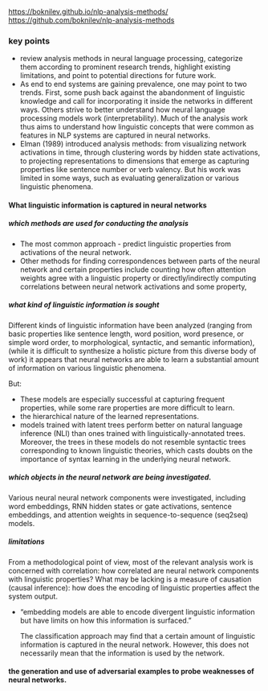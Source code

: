https://boknilev.github.io/nlp-analysis-methods/
https://github.com/boknilev/nlp-analysis-methods
### key points

+ review analysis methods in neural language processing, categorize them according to
  prominent research trends, highlight existing limitations, and point to potential directions
  for future work.
+ As end to end systems are gaining prevalence, one may point to two trends. First, some push back against the abandonment of linguistic knowledge and call for incorporating it inside the networks in different ways. Others strive to better understand how neural language processing models work (interpretability). Much of the analysis work thus aims to understand how linguistic concepts that were common as features in NLP systems are captured in neural networks.
+ Elman (1989) introduced analysis methods: from visualizing network activations in time, through clustering words by hidden state activations, to projecting representations to dimensions that emerge as capturing properties like sentence number or verb valency. But his work was limited in some ways, such as evaluating generalization or various linguistic phenomena.

#### What linguistic information is captured in neural networks

##### which methods are used for conducting the analysis

+ The most common approach - predict linguistic properties from activations of the neural network.
+ Other methods for finding correspondences between parts of the neural network and certain
  properties include counting how often attention weights agree with a linguistic property or directly/indirectly computing correlations between neural network activations and some property,

##### what kind of linguistic information is sought

Different kinds of linguistic information have been analyzed (ranging from basic properties like sentence length, word position, word presence, or simple word order, to morphological, syntactic,
and semantic information), (while it is difficult to synthesize a holistic picture from this diverse body of work) it appears that neural networks are able to learn a substantial amount of information on various linguistic phenomena.

But:

+ These models are especially successful at capturing frequent properties, while some
  rare properties are more difficult to learn.
+ the hierarchical nature of the learned representations.
+ models trained with latent trees perform better on natural language inference (NLI) than ones trained with linguistically-annotated trees. Moreover, the trees in these models do not resemble syntactic trees corresponding to known linguistic theories, which casts doubts on the importance of syntax learning in the underlying neural network.

##### which objects in the neural network are being investigated.

Various neural neural network components were investigated, including word embeddings, RNN hidden states or gate activations, sentence embeddings, and attention weights in sequence-to-sequence (seq2seq) models.

##### limitations

From a methodological point of view, most of the relevant analysis work is concerned with correlation: how correlated are neural network components with linguistic properties? What may be lacking is a measure of causation (causal inference): how does the encoding of linguistic properties affect the system output.

+ “embedding models are able to encode divergent linguistic information but have limits on how this information is surfaced.”

  The classification approach may find that a certain amount of linguistic information is captured in the neural network. However, this does not necessarily mean that the information is used by the network.

#### the generation and use of adversarial examples to probe weaknesses of neural networks.






